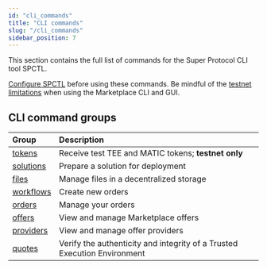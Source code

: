 ```yaml
---
id: "cli_commands"
title: "CLI commands"
slug: "/cli_commands"
sidebar_position: 7
---
```


This section contains the full list of commands for the Super Protocol CLI tool SPCTL.

[Configure SPCTL](/developers/cli_guides/configure) before using these commands. Be mindful of the [testnet limitations](/testnet/limitations) when using the Marketplace CLI and GUI.

## CLI command groups

| **Group**                                       | **Description**                                                         |
|:------------------------------------------------|:------------------------------------------------------------------------|
| [tokens](/developers/cli_commands/tokens)       | Receive test TEE and MATIC tokens; **testnet only**                     |
| [solutions](/developers/cli_commands/solutions) | Prepare a solution for deployment                                       |
| [files](/developers/cli_commands/files)         | Manage files in a decentralized storage                                   |
| [workflows](/developers/cli_commands/workflows) | Create new orders                                                       |
| [orders](/developers/cli_commands/orders)       | Manage your orders                                                      |
| [offers](/developers/cli_commands/offers)       | View and manage Marketplace offers                                      |
| [providers](/developers/cli_commands/providers) | View and manage offer providers                                         |
| [quotes](/developers/cli_commands/quotes)       | Verify the authenticity and integrity of a Trusted Execution Environment|